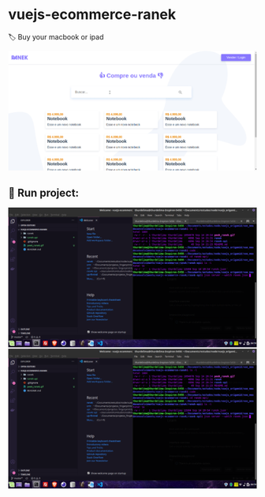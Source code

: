 # vuejs-ecommerce-ranek
🏷️ Buy your macbook or ipad



![alt text](https://raw.githubusercontent.com/thurdelima/vuejs-ecommerce-ranek/master/peek_ranek.gif)


## 🏁 Run project:

 <img src="1.png"/>

 <br>

 <img src="1.png"/>